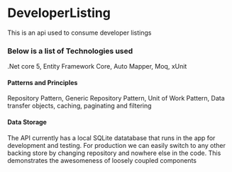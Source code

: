 # DeveloperListing

This is an api used to consume developer listings

### Below is a list of Technologies used
.Net core 5, Entity Framework Core, Auto Mapper, Moq, xUnit

#### Patterns and Principles
Repository Pattern, Generic Repository Pattern, Unit of Work Pattern, Data transfer objects, caching, paginating and filtering

#### Data Storage
The API currently has a local SQLite datatabase that runs in the app for development and testing. For production we can easily switch to any other backing store by changing repository and nowhere else in the code. This demonstrates the awesomeness of loosely coupled components
